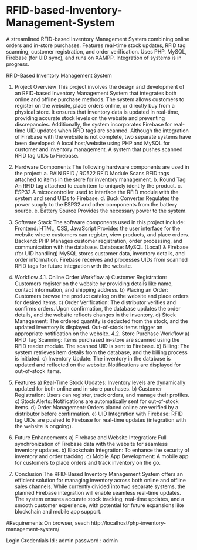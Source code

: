 # RFID-based-Inventory-Management-System
A streamlined RFID-based Inventory Management System combining online orders and in-store purchases. Features real-time stock updates, RFID tag scanning, customer registration, and order verification. Uses PHP, MySQL, Firebase (for UID sync), and runs on XAMPP. Integration of systems is in progress.

RFID-Based Inventory Management System
1.	Project Overview
This project involves the design and development of an RFID-based Inventory Management System that integrates both online and offline purchase methods. The system allows customers to register on the website, place orders online, or directly buy from a physical store. It ensures that inventory data is updated in real-time, providing accurate stock levels on the website and preventing discrepancies.
Additionally, the system incorporates Firebase for real-time UID updates when RFID tags are scanned. Although the integration of Firebase with the website is not complete, two separate systems have been developed:
A local host/website using PHP and MySQL for customer and inventory management.
A system that pushes scanned RFID tag UIDs to Firebase.

2.	Hardware Components
The following hardware components are used in the project:
a.	RAIN RFID / RC522 RFID Module
Scans RFID tags attached to items in the store for inventory management.
b.	Round Tag
An RFID tag attached to each item to uniquely identify the product.
c.	ESP32
A microcontroller used to interface the RFID module with the system and send UIDs to Firebase.
d.	Buck Converter
Regulates the power supply to the ESP32 and other components from the battery source.
e.	Battery Source
Provides the necessary power to the system.

3.	Software Stack
The software components used in this project include:
Frontend: HTML, CSS, JavaScript
Provides the user interface for the website where customers can register, view products, and place orders.
Backend: PHP
Manages customer registration, order processing, and communication with the database.
Database: MySQL (Local) & Firebase (for UID handling) 
MySQL stores customer data, inventory details, and order information.
Firebase receives and processes UIDs from scanned RFID tags for future integration with the website.

4.	Workflow
4.1. Online Order Workflow
a)	Customer Registration:
Customers register on the website by providing details like name, contact information, and shipping address.
b)	Placing an Order:
Customers browse the product catalog on the website and place orders for desired items.
c)	Order Verification:
The distributor verifies and confirms orders. Upon confirmation, the database updates the order details, and the website reflects changes in the inventory.
d)	Stock Management:
The ordered quantity is deducted from the stock, and the updated inventory is displayed. Out-of-stock items trigger an appropriate notification on the website.
4.2. Store Purchase Workflow
a)	RFID Tag Scanning:
Items purchased in-store are scanned using the RFID reader module. The scanned UID is sent to Firebase.
b)	Billing:
The system retrieves item details from the database, and the billing process is initiated.
c)	Inventory Update:
The inventory in the database is updated and reflected on the website. Notifications are displayed for out-of-stock items.

5.	Features
a)	Real-Time Stock Updates:
Inventory levels are dynamically updated for both online and in-store purchases.
b)	Customer Registration:
Users can register, track orders, and manage their profiles.
c)	Stock Alerts:
Notifications are automatically sent for out-of-stock items.
d)	Order Management:
Orders placed online are verified by a distributor before confirmation.
e)	UID Integration with Firebase:
RFID tag UIDs are pushed to Firebase for real-time updates (integration with the website is ongoing).

6.	Future Enhancements
a)	Firebase and Website Integration:
Full synchronization of Firebase data with the website for seamless inventory updates.
b)	Blockchain Integration:
To enhance the security of inventory and order tracking.
c)	Mobile App Development:
A mobile app for customers to place orders and track inventory on the go.

8.	Conclusion
The RFID-Based Inventory Management System offers an efficient solution for managing inventory across both online and offline sales channels. While currently divided into two separate systems, the planned Firebase integration will enable seamless real-time updates. The system ensures accurate stock tracking, real-time updates, and a smooth customer experience, with potential for future expansions like blockchain and mobile app support.

#Requirements
On browser, seach http://localhost/php-inventory-management-system/

Login Credentials
Id : admin
password : admin

